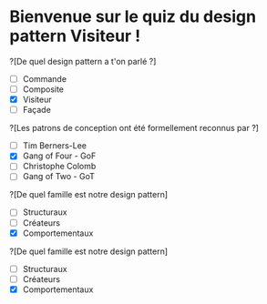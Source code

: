 # Bienvenue sur le quiz du design pattern Visiteur !
?[De quel design pattern a t'on parlé ?]
-[ ] Commande
-[ ] Composite
-[x] Visiteur
-[ ] Façade

?[Les patrons de conception ont été formellement reconnus par ?]
-[ ] Tim Berners-Lee
-[x] Gang of Four - GoF
-[ ] Christophe Colomb
-[ ] Gang of Two - GoT

?[De quel famille est notre design pattern]
-[ ] Structuraux 
-[ ] Créateurs
-[x] Comportementaux 

?[De quel famille est notre design pattern]
-[ ] Structuraux 
-[ ] Créateurs
-[x] Comportementaux 

```
